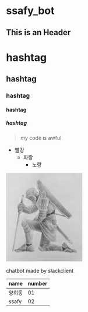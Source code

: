 # ssafy_bot

This is an Header
-----------------

# hashtag
## hashtag
### hashtag
#### hashtag
##### hashtag

> my code is awful

* 빨강
  * 파랑
    * 노랑

![](https://raw.githubusercontent.com/Hdong27/ssafy_bot/master/ac.jpg)

chatbot made by slackclient


| name | number |
|------|--------|
| 양희동 | 01 |
| ssafy | 02 |
